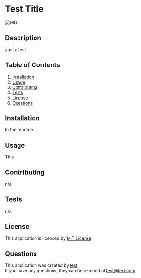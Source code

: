 # Test Title
  ![MIT](https://img.shields.io/badge/license-MIT-informational)
  ## Description
  Just a test
  ## Table of Contents
  1. [Installation](#installation)
  2. [Usage](#usage)
  3. [Contributing](#contributing)
  4. [Tests](#tests)
  5. [License](#license)
  6. [Questions](#questions)
  ## Installation
  In the readme
  ## Usage
  This
  ## Contributing
  n/a
  ## Tests
  n/a
  ## License
  This application is licenced by [MIT License](https://mit-license.org/)
  ## Questions
  This application was created by [test](https://github.com/test). <br>
  If you have any questions, they can be reached at test@test.com.
  